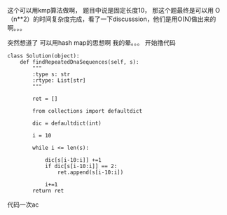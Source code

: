 这个可以用kmp算法做啊， 题目中说是固定长度10， 那这个题最终是可以用 O（n**2）的时间复杂度完成，看了一下discusssion，他们是用O(N)做出来的啊。。。

突然想道了 可以用hash map的思想啊 我的晕。。。  开始撸代码

```
class Solution(object):
    def findRepeatedDnaSequences(self, s):
        """
        :type s: str
        :rtype: List[str]
        """
        
        ret = []
        
        from collections import defaultdict
        
        dic = defaultdict(int)
        
        i = 10
        
        while i <= len(s):
            
            dic[s[i-10:i]] +=1
            if dic[s[i-10:i]] == 2:
                ret.append(s[i-10:i])
            
            i+=1
        return ret
```

代码一次ac 